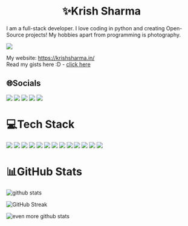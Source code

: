 <h1 align="center">✨Krish Sharma</h1>

I am a full-stack developer. I love coding in python and creating Open-Source projects!
My hobbies apart from programming is photography.

<a target="_blank" href="https://www.codewars.com/users/krishsharma0413"><img src="https://www.codewars.com/users/krishsharma0413/badges/large"></a>

My website: https://krishsharma.in/ <br>
Read my gists here :D - [click here](https://gist.github.com/krishsharma0413)

## 🌐Socials
<a href="https://linkedin.com/in/krishsharma0413"><img src="https://img.shields.io/badge/LinkedIn-0A66C2?style=for-the-badge&logo=Linkedin&logoColor=white"></a> <a href="https://www.discord.com/users/424133185123647488"><img src="https://img.shields.io/badge/Discord-5865F2.svg?style=for-the-badge&logo=Discord&logoColor=white"></a>  <a href="mailto:krishsharma0413"><img src="https://img.shields.io/badge/Gmail-EA4335.svg?style=for-the-badge&logo=Gmail&logoColor=white"></a>  <a href="https://www.codewars.com/users/krishsharma0413"><img src="https://img.shields.io/badge/Codewars-B1361E.svg?style=for-the-badge&logo=Codewars&logoColor=white"></a>  <a href="https://resetxd.itch.io"><img src="https://img.shields.io/badge/Itch.io-FA5C5C.svg?style=for-the-badge&logo=itchdotio&logoColor=white"></a>


# 💻Tech Stack
<img src="https://img.shields.io/badge/AIOHTTP-2C5BB4.svg?style=for-the-badge&logo=AIOHTTP&logoColor=white"> <img src="https://img.shields.io/badge/Blender-F5792A.svg?style=for-the-badge&logo=Blender&logoColor=white"> <img src="https://img.shields.io/badge/Blender-F5792A.svg?style=for-the-badge&logo=Blender&logoColor=white"> <img src="https://img.shields.io/badge/C%20Sharp-239120.svg?style=for-the-badge&logo=C-Sharp&logoColor=white"> <img src="https://img.shields.io/badge/CSS3-1572B6.svg?style=for-the-badge&logo=CSS3&logoColor=white"> <img src="https://img.shields.io/badge/FastAPI-009688.svg?style=for-the-badge&logo=FastAPI&logoColor=white"> <img src="https://img.shields.io/badge/Figma-F24E1E.svg?style=for-the-badge&logo=Figma&logoColor=white"> <img src="https://img.shields.io/badge/Flask-000000.svg?style=for-the-badge&logo=Flask&logoColor=white"> <img src="https://img.shields.io/badge/HTML5-E34F26.svg?style=for-the-badge&logo=HTML5&logoColor=white"> <img src="https://img.shields.io/badge/JSON-000000.svg?style=for-the-badge&logo=JSON&logoColor=white"> <img src="https://img.shields.io/badge/Python-3776AB.svg?style=for-the-badge&logo=Python&logoColor=white"> <img src="https://img.shields.io/badge/SQLite-003B57.svg?style=for-the-badge&logo=SQLite&logoColor=white"> <img src="https://img.shields.io/badge/MySQL-4479A1.svg?style=for-the-badge&logo=MySQL&logoColor=white">

# 📊GitHub Stats
![github stats](https://github-readme-stats.vercel.app/api?username=krishsharma0413&theme=dracula&hide_border=false&include_all_commits=false&count_private=true)

![GitHub Streak](https://streak-stats.demolab.com/?user=krishsharma0413&theme=dracula)

![even more github stats](https://github-readme-stats.vercel.app/api/top-langs/?username=krishsharma0413&theme=dracula&hide_border=false&include_all_commits=false&count_private=true&layout=compact)
